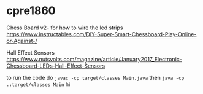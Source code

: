 # cpre1860
Chess Board v2- 
for how to wire the led strips  
https://www.instructables.com/DIY-Super-Smart-Chessboard-Play-Online-or-Against-/
  
Hall Effect Sensors
https://www.nutsvolts.com/magazine/article/January2017_Electronic-Chessboard-LEDs-Hall-Effect-Sensors

to run the code do ```javac -cp target/classes Main.java``` then ```java -cp .:target/classes Main```
hi
